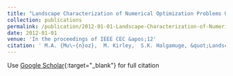 ```yaml
---
title: "Landscape Characterization of Numerical Optimization Problems Using Biased Scattered Data"
collection: publications
permalink: /publication/2012-01-01-Landscape-Characterization-of-Numerical-Optimization-Problems-Using-Biased-Scattered-Data
date: 2012-01-01
venue: 'In the proceedings of IEEE CEC &apos;12'
citation: ' M.A. {Mu\~{n}oz},  M. Kirley,  S.K. Halgamuge, &quot;Landscape Characterization of Numerical Optimization Problems Using Biased Scattered Data.&quot; In the proceedings of IEEE CEC &amp;apos;12, 2012.'
---
```

Use [Google Scholar](https://scholar.google.com/scholar?q=Landscape+Characterization+of+Numerical+Optimization+Problems+Using+Biased+Scattered+Data){:target="_blank"} for full citation
